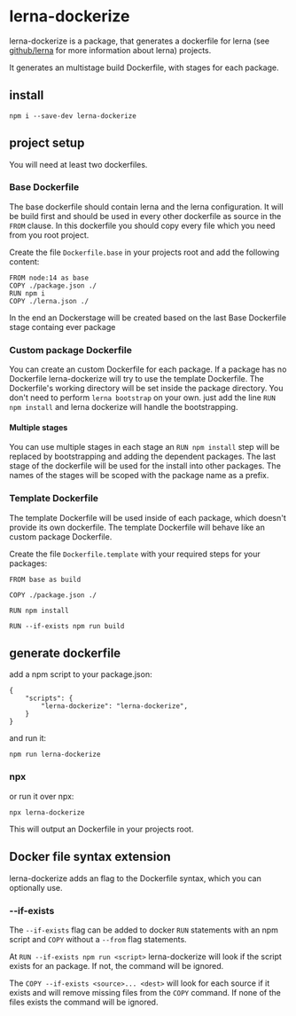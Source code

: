 # lerna-dockerize

lerna-dockerize is a package, that generates a dockerfile for lerna (see [github/lerna](https://github.com/lerna/lerna) for more information about lerna) projects. 

It generates an multistage build Dockerfile, with stages for each package.

## install

```
npm i --save-dev lerna-dockerize
```

## project setup

You will need at least two dockerfiles.

### Base Dockerfile

The base dockerfile should contain lerna and the lerna configuration. It will be build first and should be used in every other dockerfile as source in the ```FROM``` clause. In this dockerfile you should copy every file which you need from you root project.

Create the file `Dockerfile.base` in your projects root and add the following content:

```
FROM node:14 as base
COPY ./package.json ./
RUN npm i
COPY ./lerna.json ./
```

In the end an Dockerstage will be created based on the last Base Dockerfile stage containg ever package

### Custom package Dockerfile

You can create an custom Dockerfile for each package. If a package has no Dockerfile lerna-dockerize will try to use the template Dockerfile. The Dockerfile's working directory will be set inside the package directory. You don't need to perform `lerna bootstrap` on your own. just add the line `RUN npm install` and lerna dockerize will handle the bootstrapping.

#### Multiple stages

You can use multiple stages in each stage an ```RUN npm install``` step will be replaced by bootstrapping and adding the dependent packages. The last stage of the dockerfile will be used for the install into other packages. The names of the stages will be scoped with the package name as a prefix.

### Template Dockerfile

The template Dockerfile will be used inside of each package, which doesn't provide its own dockerfile. The template Dockerfile will behave like an custom package Dockerfile.

Create the file `Dockerfile.template` with your required steps for your packages:
```
FROM base as build

COPY ./package.json ./

RUN npm install

RUN --if-exists npm run build
```


## generate dockerfile

add a npm script to your package.json:
```
{
    "scripts": {
        "lerna-dockerize": "lerna-dockerize",
    }
}
```
and run it:
```
npm run lerna-dockerize
```

### npx

or run it over npx:
```
npx lerna-dockerize
```


This will output an Dockerfile in your projects root.


## Docker file syntax extension

lerna-dockerize adds an flag to the Dockerfile syntax, which you can optionally use.

### --if-exists
The ```--if-exists``` flag can be added to docker ```RUN``` statements with an npm script and ```COPY``` without a ```--from``` flag statements.

At ```RUN --if-exists npm run <script>``` lerna-dockerize will look if the script exists for an package. If not, the command will be ignored.

The ```COPY --if-exists <source>... <dest>``` will look for each source if it exists and will remove missing files from the ```COPY``` command. If none of the files exists the command will be ignored.

 